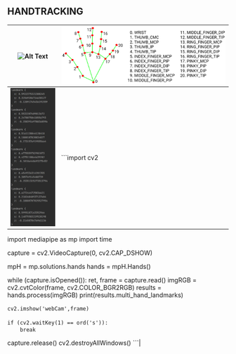 ## HANDTRACKING
| ![Alt Text](https://github.com/facumruiz/HandTracking/blob/main/docs/hand_tracking_3d_android_gpu.gif)   | ![Image Text](https://github.com/facumruiz/HandTracking/blob/main/docs/hand_landmarks.png) |
| ------------- | ------------- |
| ![Image Text](https://github.com/facumruiz/HandTracking/blob/main/docs/land_marks_results.PNG)  |  ```import cv2
import mediapipe as mp
import time

capture = cv2.VideoCapture(0, cv2.CAP_DSHOW)

mpH = mp.solutions.hands
hands = mpH.Hands()


while (capture.isOpened()):
    ret, frame = capture.read()
    imgRGB = cv2.cvtColor(frame, cv2.COLOR_BGR2RGB)
    results = hands.process(imgRGB)
    print(results.multi_hand_landmarks)




    cv2.imshow('webCam',frame)

    if (cv2.waitKey(1) == ord('s')):
        break







capture.release()
cv2.destroyAllWindows() ```|
